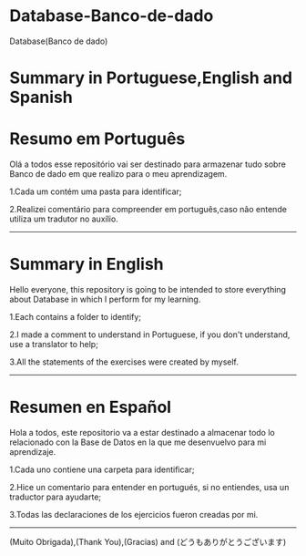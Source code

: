 # Database-Banco-de-dado
Database(Banco de dado)

# Summary in Portuguese,English and Spanish

# Resumo em Português

Olá a todos esse repositório vai ser destinado para armazenar tudo sobre Banco de dado em que realizo para o meu aprendizagem.

1.Cada um contém uma pasta para identificar;

2.Realizei comentário para compreender em português,caso não entende utiliza um tradutor  no auxílio. 

 --------------------------------------------------------------------------------------------------------------------------------

#  Summary in English

Hello everyone, this repository is going to be intended to store everything about Database in which I perform for my learning.

1.Each contains a folder to identify;

2.I made a comment to understand in Portuguese, if you don't understand, use a translator to help;

3.All the statements of the exercises were created by myself.


--------------------------------------------------------------------------------------------------------------------------------

# Resumen en Español

Hola a todos, este repositorio va a estar destinado a almacenar todo lo relacionado con la Base de Datos en la que me desenvuelvo para mi aprendizaje.

1.Cada uno contiene una carpeta para identificar;

2.Hice un comentario para entender en portugués, si no entiendes, usa un traductor para ayudarte;

3.Todas las declaraciones de los ejercicios fueron creadas por mi.

 --------------------------------------------------------------------------------------------------------------------------------


(Muito Obrigada),(Thank You),(Gracias) and (どうもありがとうございます)
